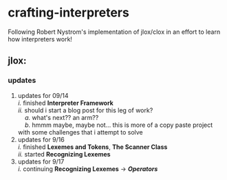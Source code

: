 # crafting-interpreters
Following Robert Nystrom's implementation of jlox/clox in an effort to learn how interpreters work!

## jlox:

### updates
1. updates for 09/14\
    *i.* finished **Interpreter Framework**\
    *ii.* should i start a blog post for this leg of work?\
        &nbsp;&nbsp;&nbsp;&nbsp;*a.* what's next?? an arm??\
        &nbsp;&nbsp;&nbsp;&nbsp;*b.* hmmm maybe, maybe not... this is more of a copy paste project with some challenges that i attempt to solve
2. updates for 9/16\
    *i.* finished **Lexemes and Tokens**, **The Scanner Class**\
    *ii.* started **Recognizing Lexemes**
3. updates for 9/17\
    *i.* continuing **Recognizing Lexemes** -> ***Operators***